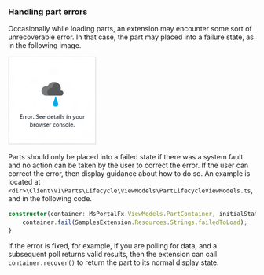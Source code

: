
### Handling part errors

Occasionally while loading parts, an extension may encounter some sort of unrecoverable error. In that case, the part may placed into a failure state, as in the following image.

![alt-text](../media/portalfx-debugging/failure.png "Failed part")

Parts should only be placed into a failed state if there was a system fault and no action can be taken by the user to correct the error. If the user can correct the error, then display guidance about how to do so. An example is located at `<dir>\Client\V1\Parts\Lifecycle\ViewModels\PartLifecycleViewModels.ts`, and in the following code.

```ts
constructor(container: MsPortalFx.ViewModels.PartContainer, initialState: any, dataContext: DataContext) {
    container.fail(SamplesExtension.Resources.Strings.failedToLoad);
}
```

If the error is  fixed, for example, if you are polling for data, and a subsequent poll returns valid results, then the extension can call `container.recover()` to return the part to its normal display state.
